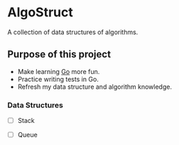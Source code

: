 # AlgoStruct

A collection of data structures of algorithms.

## Purpose of this project
* Make learning [Go](https://golang.org/) more fun.
* Practice writing tests in Go.
* Refresh my data structure and algorithm knowledge.

### Data Structures
* [ ] Stack
* [ ] Queue


